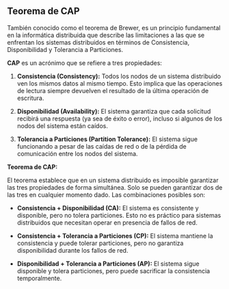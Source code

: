 ## Teorema de CAP

También conocido como el teorema de Brewer, es un principio fundamental en la informática distribuida que describe las limitaciones a las que se enfrentan los sistemas distribuidos en términos de Consistencia, Disponibilidad y Tolerancia a Particiones.

**CAP** es un acrónimo que se refiere a tres propiedades:

1. **Consistencia (Consistency):** Todos los nodos de un sistema distribuido ven los mismos datos al mismo tiempo. Esto implica que las operaciones de lectura siempre devuelven el resultado de la última operación de escritura.

2. **Disponibilidad (Availability):** El sistema garantiza que cada solicitud recibirá una respuesta (ya sea de éxito o error), incluso si algunos de los nodos del sistema están caídos.

3. **Tolerancia a Particiones (Partition Tolerance):** El sistema sigue funcionando a pesar de las caídas de red o de la pérdida de comunicación entre los nodos del sistema.

**Teorema de CAP:**

El teorema establece que en un sistema distribuido es imposible garantizar las tres propiedades de forma simultánea. Solo se pueden garantizar dos de las tres en cualquier momento dado. Las combinaciones posibles son:

- **Consistencia + Disponibilidad (CA):** El sistema es consistente y disponible, pero no tolera particiones. Esto no es práctico para sistemas distribuidos que necesitan operar en presencia de fallos de red.
  
- **Consistencia + Tolerancia a Particiones (CP):** El sistema mantiene la consistencia y puede tolerar particiones, pero no garantiza disponibilidad durante los fallos de red.
  
- **Disponibilidad + Tolerancia a Particiones (AP):** El sistema sigue disponible y tolera particiones, pero puede sacrificar la consistencia temporalmente.

